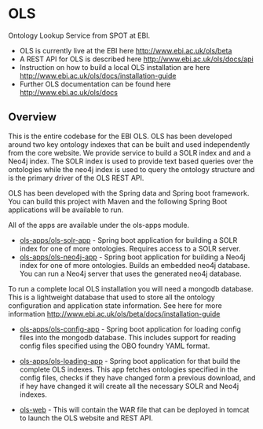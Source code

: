 # OLS
Ontology Lookup Service from SPOT at EBI. 

* OLS is currently live at the EBI here http://www.ebi.ac.uk/ols/beta
* A REST API for OLS is described here http://www.ebi.ac.uk/ols/docs/api
* Instruction on how to build a local OLS installation are here http://www.ebi.ac.uk/ols/docs/installation-guide
* Further OLS documentation can be found here http://www.ebi.ac.uk/ols/docs

## Overview

This is the entire codebase for the EBI OLS. OLS has been developed around two key ontology indexes that can be built and used
 independently from the core website. We provide service to build a SOLR index and and a Neo4j index. The SOLR index is used to provide text based queries over the ontologies while the neo4j index is used to query the ontology structure and is the primary driver of the OLS REST API. 
 
 OLS has been developed with the Spring data and Spring boot framework. You can build this project with Maven and the following Spring Boot applications will be available to run. 
 
All of the apps are available under the ols-apps module. 

 * [ols-apps/ols-solr-app](ols-apps/ols-solr-app) - Spring boot application for building a SOLR index for one of more ontologies. Requires access to a SOLR server. 
 * [ols-apps/ols-neo4j-app](ols-apps/ols-neo4j-app) - Spring boot application for building a Neo4j index for one of more ontologies. Builds an embedded neo4j database. You can run a Neo4j server that uses the generated neo4j database. 

To run a complete local OLS installation you will need a mongodb database. This is a lightweight database that used to store all the ontology configuration and application state information. See here for more information http://www.ebi.ac.uk/ols/beta/docs/installation-guide 

 * [ols-apps/ols-config-app](ols-apps/ols-config-app) - Spring boot application for loading config files into the mongodb database. This includes support for reading config files specified using the OBO foundry YAML format. 
 * [ols-apps/ols-loading-app](ols-apps/ols-loading-app) - Spring boot application for that build the complete OLS indexes. This app fetches ontologies specified in the config files, checks if they have changed form a previous download, and if hey have changed it will create all the necessary SOLR and Neo4j indexes. 

 * [ols-web](ols-web) - This will contain the WAR file that can be deployed in tomcat to launch the OLS website and REST API. 
